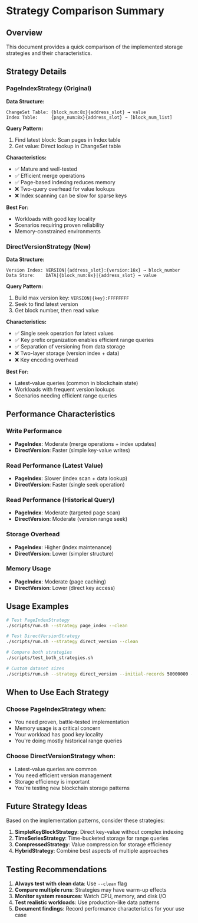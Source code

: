 # Strategy Comparison Summary

## Overview

This document provides a quick comparison of the implemented storage strategies and their characteristics.

## Strategy Details

### PageIndexStrategy (Original)

**Data Structure:**
```
ChangeSet Table: {block_num:8x}{address_slot} → value
Index Table:     {page_num:8x}{address_slot} → [block_num_list]
```

**Query Pattern:**
1. Find latest block: Scan pages in Index table
2. Get value: Direct lookup in ChangeSet table

**Characteristics:**
- ✅ Mature and well-tested
- ✅ Efficient merge operations
- ✅ Page-based indexing reduces memory
- ❌ Two-query overhead for value lookups
- ❌ Index scanning can be slow for sparse keys

**Best For:**
- Workloads with good key locality
- Scenarios requiring proven reliability
- Memory-constrained environments

### DirectVersionStrategy (New)

**Data Structure:**
```
Version Index: VERSION|{address_slot}:{version:16x} → block_number  
Data Store:    DATA|{block_num:8x}|{address_slot} → value
```

**Query Pattern:**
1. Build max version key: `VERSION|{key}:FFFFFFFF`
2. Seek to find latest version
3. Get block number, then read value

**Characteristics:**
- ✅ Single seek operation for latest values
- ✅ Key prefix organization enables efficient range queries
- ✅ Separation of versioning from data storage
- ❌ Two-layer storage (version index + data)
- ❌ Key encoding overhead

**Best For:**
- Latest-value queries (common in blockchain state)
- Workloads with frequent version lookups
- Scenarios needing efficient range queries

## Performance Characteristics

### Write Performance
- **PageIndex**: Moderate (merge operations + index updates)
- **DirectVersion**: Faster (simple key-value writes)

### Read Performance (Latest Value)
- **PageIndex**: Slower (index scan + data lookup)
- **DirectVersion**: Faster (single seek operation)

### Read Performance (Historical Query)
- **PageIndex**: Moderate (targeted page scan)
- **DirectVersion**: Moderate (version range seek)

### Storage Overhead
- **PageIndex**: Higher (index maintenance)
- **DirectVersion**: Lower (simpler structure)

### Memory Usage
- **PageIndex**: Moderate (page caching)
- **DirectVersion**: Lower (direct key access)

## Usage Examples

```bash
# Test PageIndexStrategy
./scripts/run.sh --strategy page_index --clean

# Test DirectVersionStrategy  
./scripts/run.sh --strategy direct_version --clean

# Compare both strategies
./scripts/test_both_strategies.sh

# Custom dataset sizes
./scripts/run.sh --strategy direct_version --initial-records 50000000 --hotspot-updates 5000000
```

## When to Use Each Strategy

### Choose PageIndexStrategy when:
- You need proven, battle-tested implementation
- Memory usage is a critical concern
- Your workload has good key locality
- You're doing mostly historical range queries

### Choose DirectVersionStrategy when:
- Latest-value queries are common
- You need efficient version management
- Storage efficiency is important
- You're testing new blockchain storage patterns

## Future Strategy Ideas

Based on the implementation patterns, consider these strategies:

1. **SimpleKeyBlockStrategy**: Direct key-value without complex indexing
2. **TimeSeriesStrategy**: Time-bucketed storage for range queries  
3. **CompressedStrategy**: Value compression for storage efficiency
4. **HybridStrategy**: Combine best aspects of multiple approaches

## Testing Recommendations

1. **Always test with clean data**: Use `--clean` flag
2. **Compare multiple runs**: Strategies may have warm-up effects
3. **Monitor system resources**: Watch CPU, memory, and disk I/O
4. **Test realistic workloads**: Use production-like data patterns
5. **Document findings**: Record performance characteristics for your use case